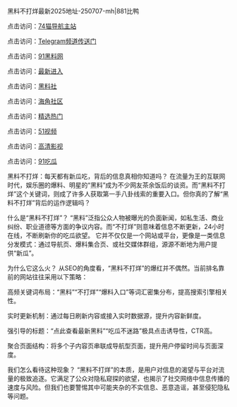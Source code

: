 黑料不打烊最新2025地址-250707-mh|881比鸭

点击访问：<a href="https://74mao.com/">74猫导航主站</a>

点击访问：<a href="https://74mao.com/">Telegram频道传送门</a>

点击访问：<a href="https://pi36-2.pages.dev/">91黑料网</a>

点击访问：<a href="https://hj-348.pages.dev/">最新进入</a>

点击访问：<a href="https://ert-6he.pages.dev/">黑料社</a>

点击访问：<a href="https://sdfsh.pages.dev/">海角社区</a>

点击访问：<a href="https://gbs-3wd.pages.dev/">精选热门</a>

点击访问：<a href="https://sdbsd.pages.dev/">51视频</a>

点击访问：<a href="https://jha.pages.dev/">高清影视</a>

点击访问：<a href="https://gdas.pages.dev/">91吃瓜</a>

黑料不打烊：每天都有新瓜吃，背后的信息真相你知道吗？
在流量为王的互联网时代，娱乐圈的爆料、明星的“黑料”成为不少网友茶余饭后的谈资。而“黑料不打烊”这个关键词，则成了许多人获取第一手八卦线索的重要入口。但你真的了解“黑料不打烊”背后的运作逻辑吗？

什么是“黑料不打烊”？
“黑料”泛指公众人物被曝光的负面新闻，如私生活、商业纠纷、职业道德等方面的争议内容。而“不打烊”则意味着信息不断更新，24小时在线，不断刷新你的吃瓜欲望。
它并不仅仅是一个网站或平台，更像是一类信息分发模式：通过导航页、爆料集合页、或社交媒体群组，源源不断地为用户提供“新瓜”。

为什么它这么火？
从SEO的角度看，“黑料不打烊”的爆红并不偶然。当前排名靠前的网站往往采用以下策略：

高频关键词布局：“黑料”“不打烊”“爆料入口”等词汇密集分布，提高搜索引擎相关性。

实时更新机制：通过每日刷新内容或接入实时数据源，提升内容新鲜度。

强引导的标题：“点此查看最新黑料”“吃瓜不迷路”极具点击诱导性，CTR高。

聚合页面结构：将多个子内容页串联成导航型页面，提升用户停留时间与页面深度。

我们怎么看待这种现象？
“黑料不打烊”的本质，是用户对信息的渴望与平台对流量的极致追逐。它满足了公众对隐私窥探的欲望，也揭示了社交网络中信息传播的速度与风险。但我们也要警惕其中可能夹杂的不实信息、恶意造谣，甚至侵犯隐私等问题。
